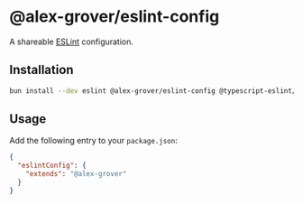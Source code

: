 # @alex-grover/eslint-config

A shareable [ESLint](https://eslint.org) configuration.

## Installation

```sh
bun install --dev eslint @alex-grover/eslint-config @typescript-eslint/eslint-plugin @typescript-eslint/parser eslint-config-prettier eslint-plugin-import eslint-import-resolver-typescript eslint-plugin-css-modules
```

## Usage

Add the following entry to your `package.json`:

```json
{
  "eslintConfig": {
    "extends": "@alex-grover"
  }
}
```
